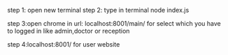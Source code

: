 step 1: open new terminal
step 2: type in terminal
node index.js

step 3:open chrome
in url: localhost:8001/main/
for select which you have to logged in like admin,doctor or reception

step 4:localhost:8001/
for user website

